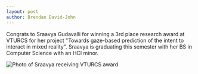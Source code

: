 ```yaml
---
layout: post
author: Brendan David-John
---
```


Congrats to Sraavya Gudavalli for winning a 3rd place research award at VTURCS for her project "Towards gaze-based prediction of the intent to interact in mixed reality". Sraavya is graduating this semester with her BS in Computer Science with an HCI minor.

![Photo of Sraavya receiving VTURCS award]({{root_url}}/assets/images/news/vturcs/sraavya.jpg)